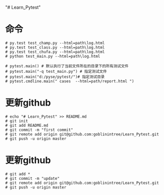 "# Learn_Pytest" 

# 命令

    # py.test test_champ.py --html=path\log.html 
    # py.test test_class.py --html=path\log.html 
    # py.test test_chufa.py --html=path\log.html 
    # python test_main.py --html=path\log.html 

    # pytest.main() # 默认执行了当前文件所在的目录下的所有测试文件
    # pytest.main("-q test_main.py") # 指定测试文件 
    # pytest.main("d:/pyse/pytest/")# 指定测试目录 
    # pytest.cmdline.main(" cases  --html=path/report.html ")

# 更新github

    # echo "# Learn_Pytest" >> README.md
    # git init
    # git add README.md
    # git commit -m "first commit"
    # git remote add origin git@github.com:goblinintree/Learn_Pytest.git
    # git push -u origin master

# 更新github

    # git add *
    # git commit -m "update"
    # git remote add origin git@github.com:goblinintree/Learn_Pytest.git
    # git push -u origin master
